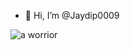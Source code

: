 - 👋 Hi, I’m @Jaydip0009

![a worrior](https://github.com/user-attachments/assets/1a6dba67-bd7e-4387-93c7-b9f7ba4539a6)
